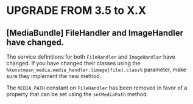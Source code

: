 # UPGRADE FROM 3.5 to X.X

## [MediaBundle] FileHandler and ImageHandler have changed.

The service definitions for both `FileHandler` and `ImageHandler` have changed.
If you have changed their classes using the `%kunstmaan_media.media_handler.[image|file].class%` parameter, make sure they implement the new method.

The `MEDIA_PATH` constant on `FileHandler` has been removed in favor of a property that can be set using the `setMediaPath` method.
